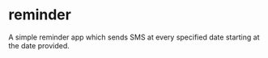# reminder
A simple reminder app which sends SMS at every specified date starting at the date provided.
